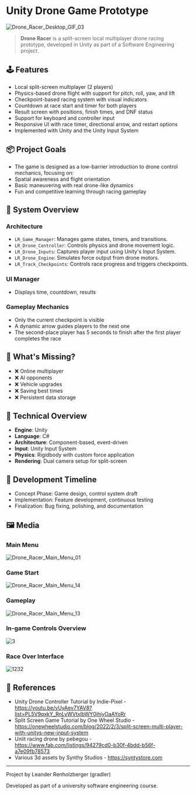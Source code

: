 # Unity Drone Game Prototype
![Drone_Racer_Desktop_GIF_03](https://github.com/user-attachments/assets/5d0810ec-2a77-4afc-a004-14bf3ae001b9)
> **Drone Racer** is a split-screen local multiplayer drone racing prototype, developed in Unity as part of a Software Engineering project.
## 🕹️ Features
* Local split-screen multiplayer (2 players)
* Physics-based drone flight with support for pitch, roll, yaw, and lift
* Checkpoint-based racing system with visual indicators
* Countdown at race start and timer for both players
* Result screen with positions, finish times, and DNF status
* Support for keyboard and controller input
* Responsive UI with race timer, directional arrow, and restart options
* Implemented with Unity and the Unity Input System
## 📦 Project Goals
* The game is designed as a low-barrier introduction to drone control mechanics, focusing on:
* Spatial awareness and flight orientation
* Basic maneuvering with real drone-like dynamics
* Fun and competitive learning through racing gameplay
## 🧩 System Overview
### Architecture
- `LR_Game_Manager`: Manages game states, timers, and transitions.
- `LR_Drone_Controller`: Controls physics and drone movement logic.
- `LR_Drone_Inputs`: Captures player input using Unity's Input System.
- `LR_Drone_Engine`: Simulates force output from drone motors.
- `LR_Track_Checkpoints`: Controls race progress and triggers checkpoints.
### UI Manager
* Displays time, countdown, results
### Gameplay Mechanics
* Only the current checkpoint is visible
* A dynamic arrow guides players to the next one
* The second-place player has 5 seconds to finish after the first player completes the race
## 📌 What's Missing?
* ❌ Online multiplayer
* ❌ AI opponents
* ❌ Vehicle upgrades
* ❌ Saving best times
* ❌ Persistent data storage
## 🧪 Technical Overview
* **Engine**: Unity
* **Language**: C#
* **Architecture**: Component-based, event-driven
* **Input**: Unity Input System
* **Physics**: Rigidbody with custom force application
* **Rendering**: Dual camera setup for split-screen
## 📅 Development Timeline
* Concept Phase: Game design, control system draft
* Implementation: Feature development, continuous testing
* Finalization: Bug fixing, polishing, and documentation
## 🖼️ Media
### Main Menu
![Drone_Racer_Main_Menu_01](https://github.com/user-attachments/assets/f9af9d36-5d2b-4e79-bd64-2d8147a0893e)
### Game Start
![Drone_Racer_Main_Menu_14](https://github.com/user-attachments/assets/4ae302c8-8f0d-4ff9-add4-a4ddbf125d56)
### Gameplay
![Drone_Racer_Main_Menu_13](https://github.com/user-attachments/assets/60f3fc48-2831-424d-9e57-13a2e2143cfc)
### In-game Controls Overview
![3](https://github.com/user-attachments/assets/9570e911-eac9-414b-b48c-54eff9240258)
### Race Over Interface
![1232](https://github.com/user-attachments/assets/63c51b0c-f517-4871-8e73-0f3f7563dc1a)
## 🙌 References
- Unity Drone Controller Tutorial by Indie-Pixel - https://youtu.be/vUyAev7YAV8?list=PL5V9qxkY_RnLyWVtxIbWY0ihiyOaAYoRr
- Split Screen Game Tutorial by One Wheel Studio - https://onewheelstudio.com/blog/2022/2/3/split-screen-multi-player-with-unitys-new-input-system
- Unlit racing drone by pebegou - https://www.fab.com/listings/94279cd0-b30f-4bdd-b56f-a7e09fb78573
- Various 3d assets by Synthy Studios - https://syntystore.com
---
Project by Leander Renholzberger (gradler)

Developed as part of a university software engineering course.


